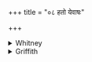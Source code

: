 +++
title = "०८ हतो येवाषः"

+++

<details><summary>Whitney</summary>

### Translation
8. Slain is the *yévāsha* of the worms, slain also the *nadanimán;* I  
have put them all down, smash (? *maṣmaṣā́*) like *khálva*-grains with a  
millstone.

### Notes
  
  
  
  
  
  
  
  
*Nadanimán* might possibly mean something like 'a buzzing,' coming from  
a *nadana*, root *nad*. The last pāda is identical with ii. 31. 1 **d**.  
Ppp- has instead: *hato yavākho hataś ca pavir hato ṣaṁ gaṇavāṅ uta:  
hatā viśvā ’rātaya anena vacasā mama* (cf. 2 **c, d**).
</details>

<details><summary>Griffith</summary>

The worm Saranga, white of hue, three-headed, with a triple hump, I split and tear his ribs away, I wrench off every head he has.
</details>
